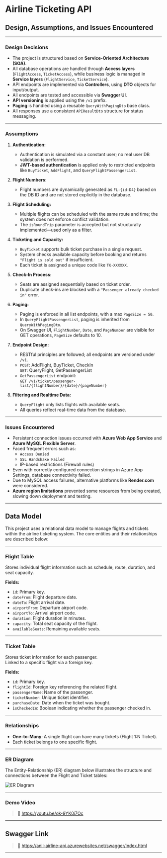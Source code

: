 #  Airline Ticketing API 


##  Design, Assumptions, and Issues Encountered

---

###  Design Decisions

- The project is structured based on **Service-Oriented Architecture (SOA)**.
- All database operations are handled through **Access layers** (`FlightAccess`, `TicketAccess`), while business logic is managed in **Service layers** (`FlightService`, `TicketService`).
- API endpoints are implemented via **Controllers**, using **DTO** objects for input/output.
- All endpoints are tested and accessible via **Swagger UI**.
- **API versioning** is applied using the `/v1` prefix.
- **Paging** is handled using a reusable `QueryWithPagingDto` base class.
- All responses use a consistent `APIResultDto` structure for status messaging.

---

###  Assumptions 

1. **Authentication:**
   - Authentication is simulated via a constant user; no real user DB validation is performed.
   - **JWT-based authentication** is applied only to restricted endpoints like `BuyTicket`, `AddFlight`, and `QueryFlightPassengerList`.

2. **Flight Numbers:**
   - Flight numbers are dynamically generated as `FL-{id:D4}` based on the DB ID and are not stored explicitly in the database.

3. **Flight Scheduling:**
   - Multiple flights can be scheduled with the same route and time; the system does not enforce conflict validation.
   - The `isRoundTrip` parameter is accepted but not structurally implemented—used only as a filter.

4. **Ticketing and Capacity:**
   - `BuyTicket` supports bulk ticket purchase in a single request.
   - System checks available capacity before booking and returns `"Flight is sold out"` if insufficient.
   - Each ticket is assigned a unique code like `TK-XXXXXX`.

5. **Check-In Process:**
   - Seats are assigned sequentially based on ticket order.
   - Duplicate check-ins are blocked with a `"Passenger already checked in"` error.

6. **Paging:**
   - Paging is enforced in all list endpoints, with a max `PageSize = 50`.
   - In `QueryFlightPassengerList`, paging is inherited from `QueryWithPagingDto`.
   - On Swagger UI, `FlightNumber`, `Date`, and `PageNumber` are visible for GET operations, `PageSize` defaults to 10.

7. **Endpoint Design:**
   - RESTful principles are followed; all endpoints are versioned under `/v1`.
   - `POST`: AddFlight, BuyTicket, CheckIn  
     `GET`: QueryFlight, GetPassengerList  
   - `GetPassengerList` endpoint:  
     `GET /v1/ticket/passenger-list/{flightNumber}/{date}/{pageNumber}`

8. **Filtering and Realtime Data:**
   - `QueryFlight` only lists flights with available seats.
   - All queries reflect real-time data from the database.

---

###  Issues Encountered

- Persistent connection issues occurred with **Azure Web App Service** and **Azure MySQL Flexible Server**.
- Faced frequent errors such as:
  - `Access Denied`
  - `SSL Handshake Failed`
  - IP-based restrictions (Firewall rules)
- Even with correctly configured connection strings in Azure App Settings, database connectivity failed.
- Due to MySQL access failures, alternative platforms like **Render.com** were considered.
- **Azure region limitations** prevented some resources from being created, slowing down deployment and testing.

---


##  Data Model

This project uses a relational data model to manage flights and tickets within the airline ticketing system. The core entities and their relationships are described below:

---

###  Flight Table

Stores individual flight information such as schedule, route, duration, and seat capacity.

**Fields:**

- `id`: Primary key.
- `dateFrom`: Flight departure date.
- `dateTo`: Flight arrival date.
- `airportFrom`: Departure airport code.
- `airportTo`: Arrival airport code.
- `duration`: Flight duration in minutes.
- `capacity`: Total seat capacity of the flight.
- `availableSeats`: Remaining available seats.

---

###  Ticket Table

Stores ticket information for each passenger.  
Linked to a specific flight via a foreign key.

**Fields:**

- `id`: Primary key.
- `flightId`: Foreign key referencing the related flight.
- `passengerName`: Name of the passenger.
- `ticketNumber`: Unique ticket identifier.
- `purchaseDate`: Date when the ticket was bought.
- `isCheckedIn`: Boolean indicating whether the passenger checked in.

---

###  Relationships

- **One-to-Many**: A single flight can have many tickets (Flight 1:N Ticket).
- Each ticket belongs to one specific flight.

---

###  ER Diagram

The Entity-Relationship (ER) diagram below illustrates the structure and connections between the Flight and Ticket tables:


![ER Diagram](https://github.com/user-attachments/assets/c4198aee-24fe-422f-9e7e-56fe5d10c4dd)


---

###  Demo Video

> 🔗 https://youtu.be/ok-9YK0i7Oc

---



##  Swagger Link


> 🔗 https://anil-airline-api.azurewebsites.net/swagger/index.html

---
